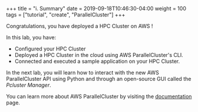 +++
title = "i. Summary"
date = 2019-09-18T10:46:30-04:00
weight = 100
tags = ["tutorial", "create", "ParallelCluster"]
+++

Congratulations, you have deployed a HPC Cluster on AWS !

In this lab, you have:
- Configured your HPC Cluster
- Deployed a HPC Cluster in the cloud using AWS ParallelCluster's CLI.
- Connected and executed a sample application on your HPC Cluster.

In the next lab, you will learn how to interact with the new AWS ParallelCluster API using Python and through an open-source GUI called the *Pcluster Manager*.

You can learn more about AWS ParallelCluster by visiting the [documentation](https://docs.aws.amazon.com/parallelcluster/latest/ug/what-is-aws-parallelcluster.html) page.
